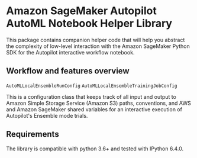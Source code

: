 # Amazon SageMaker Autopilot AutoML Notebook Helper Library

This package contains companion helper code that will help you abstract the complexity of low-level 
interaction with the Amazon SageMaker Python SDK for the Autopilot interactive workflow notebook.

## Workflow and features overview 

`AutoMLLocalEnsembleRunConfig`
`AutoMLLocalEnsembleTrainingJobConfig`

This is a configuration class that keeps track of all input and output to Amazon Simple Storage Service 
(Amazon S3) paths, conventions, and AWS and Amazon SageMaker shared variables for an interactive execution of Autopilot's Ensemble mode trials.

## Requirements

The library is compatible with python 3.6+ and tested with IPython 6.4.0.
